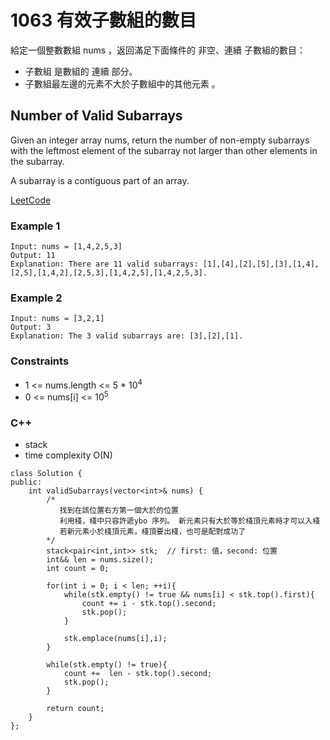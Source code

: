 # 1063 有效子數組的數目

給定一個整數數組 nums ，返回滿足下面條件的 非空、連續 子數組的數目：

* 子數組 是數組的 連續 部分。
* 子數組最左邊的元素不大於子數組中的其他元素 。

## Number of Valid Subarrays

Given an integer array nums, return the number of non-empty subarrays with the leftmost element of the subarray not larger than other elements in the subarray.

A subarray is a contiguous part of an array.



[LeetCode](https://leetcode-cn.com/problems/umber-of-valid-subarrays/)

### Example 1

```
Input: nums = [1,4,2,5,3]
Output: 11
Explanation: There are 11 valid subarrays: [1],[4],[2],[5],[3],[1,4],[2,5],[1,4,2],[2,5,3],[1,4,2,5],[1,4,2,5,3].
```

### Example 2

```
Input: nums = [3,2,1]
Output: 3
Explanation: The 3 valid subarrays are: [3],[2],[1].
```

### Constraints

* 1 <= nums.length <= 5 * 10<sup>4</sup>
* 0 <= nums[i] <= 10<sup>5</sup>


### C++ 

* stack
* time complexity O(N) 

```
class Solution {
public:
    int validSubarrays(vector<int>& nums) {
        /* 
           找到在該位置右方第一個大於的位置
           利用棧，棧中只容許遞ybo 序列。 新元素只有大於等於棧頂元素時才可以入棧
           若新元素小於棧頂元素，棧頂要出棧，也可是配對成功了
        */
        stack<pair<int,int>> stk;  // first: 值，second: 位置
        int&& len = nums.size();
        int count = 0;

        for(int i = 0; i < len; ++i){
            while(stk.empty() != true && nums[i] < stk.top().first){
                count += i - stk.top().second;
                stk.pop();
            }
            
            stk.emplace(nums[i],i);
        }
        
        while(stk.empty() != true){
            count +=  len - stk.top().second;
            stk.pop();
        }

        return count;
    }
};
```
